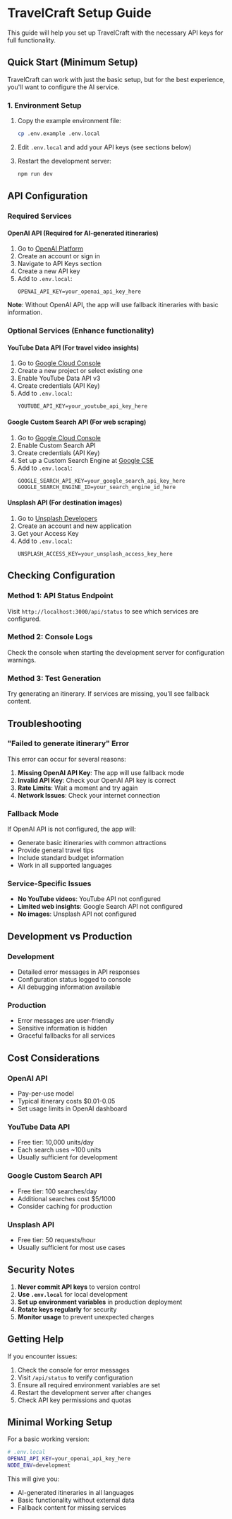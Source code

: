 # TravelCraft Setup Guide

This guide will help you set up TravelCraft with the necessary API keys for full functionality.

## Quick Start (Minimum Setup)

TravelCraft can work with just the basic setup, but for the best experience, you'll want to configure the AI service.

### 1. Environment Setup

1. Copy the example environment file:
   ```bash
   cp .env.example .env.local
   ```

2. Edit `.env.local` and add your API keys (see sections below)

3. Restart the development server:
   ```bash
   npm run dev
   ```

## API Configuration

### Required Services

#### OpenAI API (Required for AI-generated itineraries)

1. Go to [OpenAI Platform](https://platform.openai.com/)
2. Create an account or sign in
3. Navigate to API Keys section
4. Create a new API key
5. Add to `.env.local`:
   ```
   OPENAI_API_KEY=your_openai_api_key_here
   ```

**Note**: Without OpenAI API, the app will use fallback itineraries with basic information.

### Optional Services (Enhance functionality)

#### YouTube Data API (For travel video insights)

1. Go to [Google Cloud Console](https://console.cloud.google.com/)
2. Create a new project or select existing one
3. Enable YouTube Data API v3
4. Create credentials (API Key)
5. Add to `.env.local`:
   ```
   YOUTUBE_API_KEY=your_youtube_api_key_here
   ```

#### Google Custom Search API (For web scraping)

1. Go to [Google Cloud Console](https://console.cloud.google.com/)
2. Enable Custom Search API
3. Create credentials (API Key)
4. Set up a Custom Search Engine at [Google CSE](https://cse.google.com/)
5. Add to `.env.local`:
   ```
   GOOGLE_SEARCH_API_KEY=your_google_search_api_key_here
   GOOGLE_SEARCH_ENGINE_ID=your_search_engine_id_here
   ```

#### Unsplash API (For destination images)

1. Go to [Unsplash Developers](https://unsplash.com/developers)
2. Create an account and new application
3. Get your Access Key
4. Add to `.env.local`:
   ```
   UNSPLASH_ACCESS_KEY=your_unsplash_access_key_here
   ```

## Checking Configuration

### Method 1: API Status Endpoint

Visit `http://localhost:3000/api/status` to see which services are configured.

### Method 2: Console Logs

Check the console when starting the development server for configuration warnings.

### Method 3: Test Generation

Try generating an itinerary. If services are missing, you'll see fallback content.

## Troubleshooting

### "Failed to generate itinerary" Error

This error can occur for several reasons:

1. **Missing OpenAI API Key**: The app will use fallback mode
2. **Invalid API Key**: Check your OpenAI API key is correct
3. **Rate Limits**: Wait a moment and try again
4. **Network Issues**: Check your internet connection

### Fallback Mode

If OpenAI API is not configured, the app will:
- Generate basic itineraries with common attractions
- Provide general travel tips
- Include standard budget information
- Work in all supported languages

### Service-Specific Issues

- **No YouTube videos**: YouTube API not configured
- **Limited web insights**: Google Search API not configured  
- **No images**: Unsplash API not configured

## Development vs Production

### Development
- Detailed error messages in API responses
- Configuration status logged to console
- All debugging information available

### Production
- Error messages are user-friendly
- Sensitive information is hidden
- Graceful fallbacks for all services

## Cost Considerations

### OpenAI API
- Pay-per-use model
- Typical itinerary costs $0.01-0.05
- Set usage limits in OpenAI dashboard

### YouTube Data API
- Free tier: 10,000 units/day
- Each search uses ~100 units
- Usually sufficient for development

### Google Custom Search API
- Free tier: 100 searches/day
- Additional searches cost $5/1000
- Consider caching for production

### Unsplash API
- Free tier: 50 requests/hour
- Usually sufficient for most use cases

## Security Notes

1. **Never commit API keys** to version control
2. **Use `.env.local`** for local development
3. **Set up environment variables** in production deployment
4. **Rotate keys regularly** for security
5. **Monitor usage** to prevent unexpected charges

## Getting Help

If you encounter issues:

1. Check the console for error messages
2. Visit `/api/status` to verify configuration
3. Ensure all required environment variables are set
4. Restart the development server after changes
5. Check API key permissions and quotas

## Minimal Working Setup

For a basic working version:

```bash
# .env.local
OPENAI_API_KEY=your_openai_api_key_here
NODE_ENV=development
```

This will give you:
- AI-generated itineraries in all languages
- Basic functionality without external data
- Fallback content for missing services
